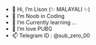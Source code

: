 - 👋 Hi, I’m Lison (✨ MALAYALI ✨)
- 👀 I’m Noob in Coding
- 🌱 I’m Currently learning ...
- 💞️ I’m love PUBG
- 📫 Telegram ID : @sub_zero_00

<!---
lison5358/lison5358 is a ✨ special ✨ repository because its `README.md` (this file) appears on your GitHub profile.
You can click the Preview link to take a look at your changes.
--->
